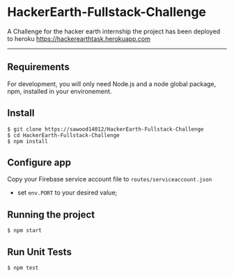 # HackerEarth-Fullstack-Challenge


A Challenge for the hacker earth internship the project has been deployed to heroku
https://hackerearthtask.herokuapp.com

---
## Requirements

For development, you will only need Node.js and a node global package, npm, installed in your environement.

## Install

    $ git clone https://sawood14012/HackerEarth-Fullstack-Challenge
    $ cd HackerEarth-Fullstack-Challenge
    $ npm install

## Configure app

Copy your Firebase service account file to `routes/serviceaccount.json`

- set `env.PORT` to your desired value;

## Running the project

    $ npm start

## Run Unit Tests
    $ npm test
